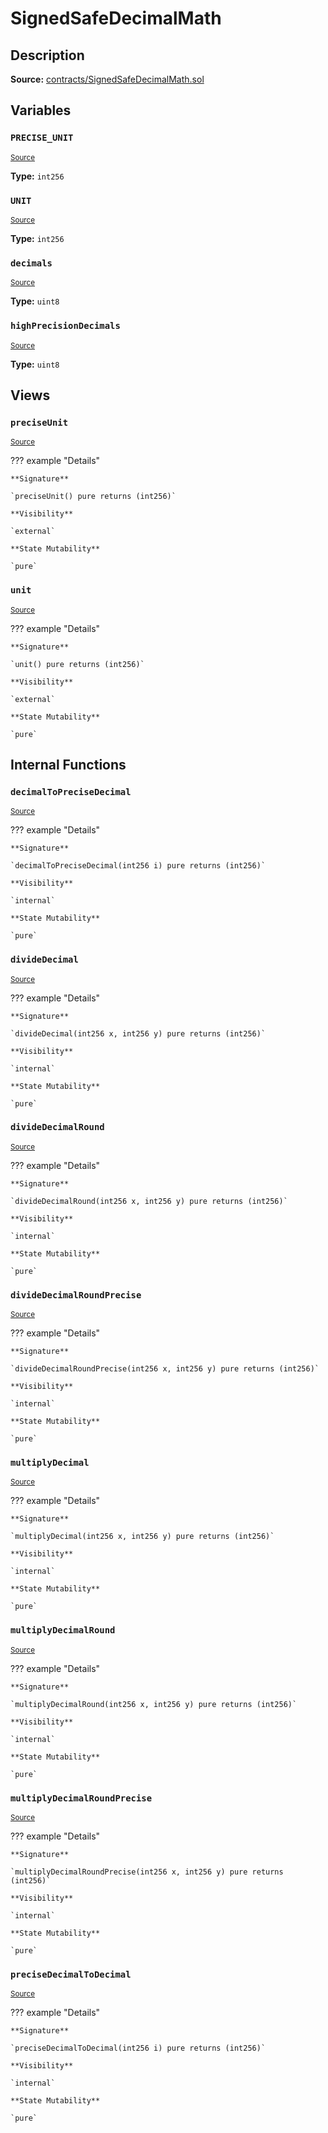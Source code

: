 # SignedSafeDecimalMath

## Description

**Source:** [contracts/SignedSafeDecimalMath.sol](https://github.com/Synthetixio/synthetix/tree/v2.83.1/contracts/SignedSafeDecimalMath.sol)

## Variables

### `PRECISE_UNIT`

<sub>[Source](https://github.com/Synthetixio/synthetix/tree/v2.83.1/contracts/SignedSafeDecimalMath.sol#L19)</sub>

**Type:** `int256`

### `UNIT`

<sub>[Source](https://github.com/Synthetixio/synthetix/tree/v2.83.1/contracts/SignedSafeDecimalMath.sol#L16)</sub>

**Type:** `int256`

### `decimals`

<sub>[Source](https://github.com/Synthetixio/synthetix/tree/v2.83.1/contracts/SignedSafeDecimalMath.sol#L12)</sub>

**Type:** `uint8`

### `highPrecisionDecimals`

<sub>[Source](https://github.com/Synthetixio/synthetix/tree/v2.83.1/contracts/SignedSafeDecimalMath.sol#L13)</sub>

**Type:** `uint8`

## Views

### `preciseUnit`

<sub>[Source](https://github.com/Synthetixio/synthetix/tree/v2.83.1/contracts/SignedSafeDecimalMath.sol#L32)</sub>

??? example "Details"

    **Signature**

    `preciseUnit() pure returns (int256)`

    **Visibility**

    `external`

    **State Mutability**

    `pure`

### `unit`

<sub>[Source](https://github.com/Synthetixio/synthetix/tree/v2.83.1/contracts/SignedSafeDecimalMath.sol#L25)</sub>

??? example "Details"

    **Signature**

    `unit() pure returns (int256)`

    **Visibility**

    `external`

    **State Mutability**

    `pure`

## Internal Functions

### `decimalToPreciseDecimal`

<sub>[Source](https://github.com/Synthetixio/synthetix/tree/v2.83.1/contracts/SignedSafeDecimalMath.sol#L178)</sub>

??? example "Details"

    **Signature**

    `decimalToPreciseDecimal(int256 i) pure returns (int256)`

    **Visibility**

    `internal`

    **State Mutability**

    `pure`

### `divideDecimal`

<sub>[Source](https://github.com/Synthetixio/synthetix/tree/v2.83.1/contracts/SignedSafeDecimalMath.sol#L129)</sub>

??? example "Details"

    **Signature**

    `divideDecimal(int256 x, int256 y) pure returns (int256)`

    **Visibility**

    `internal`

    **State Mutability**

    `pure`

### `divideDecimalRound`

<sub>[Source](https://github.com/Synthetixio/synthetix/tree/v2.83.1/contracts/SignedSafeDecimalMath.sol#L159)</sub>

??? example "Details"

    **Signature**

    `divideDecimalRound(int256 x, int256 y) pure returns (int256)`

    **Visibility**

    `internal`

    **State Mutability**

    `pure`

### `divideDecimalRoundPrecise`

<sub>[Source](https://github.com/Synthetixio/synthetix/tree/v2.83.1/contracts/SignedSafeDecimalMath.sol#L171)</sub>

??? example "Details"

    **Signature**

    `divideDecimalRoundPrecise(int256 x, int256 y) pure returns (int256)`

    **Visibility**

    `internal`

    **State Mutability**

    `pure`

### `multiplyDecimal`

<sub>[Source](https://github.com/Synthetixio/synthetix/tree/v2.83.1/contracts/SignedSafeDecimalMath.sol#L61)</sub>

??? example "Details"

    **Signature**

    `multiplyDecimal(int256 x, int256 y) pure returns (int256)`

    **Visibility**

    `internal`

    **State Mutability**

    `pure`

### `multiplyDecimalRound`

<sub>[Source](https://github.com/Synthetixio/synthetix/tree/v2.83.1/contracts/SignedSafeDecimalMath.sol#L116)</sub>

??? example "Details"

    **Signature**

    `multiplyDecimalRound(int256 x, int256 y) pure returns (int256)`

    **Visibility**

    `internal`

    **State Mutability**

    `pure`

### `multiplyDecimalRoundPrecise`

<sub>[Source](https://github.com/Synthetixio/synthetix/tree/v2.83.1/contracts/SignedSafeDecimalMath.sol#L100)</sub>

??? example "Details"

    **Signature**

    `multiplyDecimalRoundPrecise(int256 x, int256 y) pure returns (int256)`

    **Visibility**

    `internal`

    **State Mutability**

    `pure`

### `preciseDecimalToDecimal`

<sub>[Source](https://github.com/Synthetixio/synthetix/tree/v2.83.1/contracts/SignedSafeDecimalMath.sol#L185)</sub>

??? example "Details"

    **Signature**

    `preciseDecimalToDecimal(int256 i) pure returns (int256)`

    **Visibility**

    `internal`

    **State Mutability**

    `pure`
